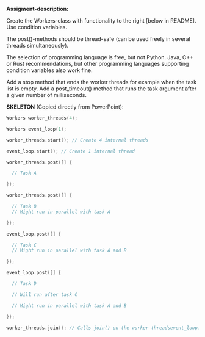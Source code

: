 **Assigment-description:**

Create the Workers-class with functionality to the right [below in README].
Use condition variables.

The post()-methods should be
thread-safe (can be used freely in several
threads simultaneously).

The selection of programming language is
free, but not Python. Java, C++ or Rust
recommendations, but other programming languages
supporting condition variables also work
fine.

Add a stop method that ends the worker threads
for example when the task list is empty.
Add a post_timeout() method that runs the
task argument after a given number of
milliseconds.

**SKELETON** (Copied directly from PowerPoint):
```cpp
Workers worker_threads(4);

Workers event_loop(1);

worker_threads.start(); // Create 4 internal threads

event_loop.start(); // Create 1 internal thread

worker_threads.post([] {

  // Task A

});

worker_threads.post([] {

  // Task B
  // Might run in parallel with task A

});

event_loop.post([] {

  // Task C
  // Might run in parallel with task A and B

});

event_loop.post([] {

  // Task D

  // Will run after task C

  // Might run in parallel with task A and B

});

worker_threads.join(); // Calls join() on the worker threadsevent_loop.join(); // Calls join() on the event thread
```
